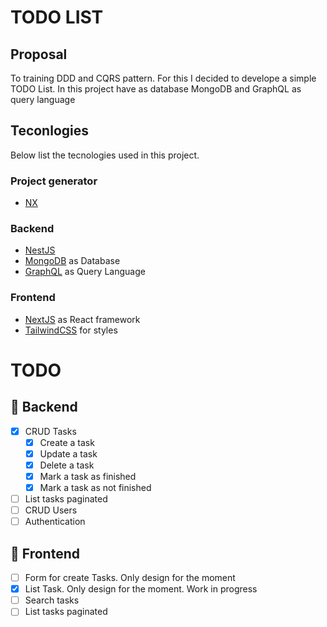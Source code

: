 # TODO LIST

## Proposal

To training DDD and CQRS pattern. For this I decided to develope a simple TODO List.
In this project have as database MongoDB and GraphQL as query language

## Teconlogies
Below list the tecnologies used in this project.

### Project generator
- [NX](https://nx.dev/)

### Backend
- [NestJS](https://nestjs.com/)
- [MongoDB](https://www.mongodb.com/es) as Database
- [GraphQL](https://graphql.org/) as Query Language

### Frontend
- [NextJS](https://nextjs.org/) as React framework
- [TailwindCSS](https://tailwindcss.com/) for styles

# TODO
## 🔧 Backend
- [x] CRUD Tasks
  - [x] Create a task
  - [x] Update a task
  - [x] Delete a task
  - [x] Mark a task as finished
  - [x] Mark a task as not finished
- [ ] List tasks paginated
- [ ] CRUD Users
- [ ] Authentication
## 🎨 Frontend
- [ ] Form for create Tasks. Only design for the moment
- [x] List Task. Only design for the moment. Work in progress
- [ ] Search tasks
- [ ] List tasks paginated